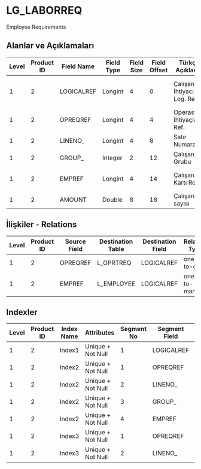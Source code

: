 # LG_LABORREQ

Employee Requirements

## Alanlar ve Açıklamaları

| Level | Product ID | Field Name | Field Type | Field Size | Field Offset | Türkçe Açıklama | Expression |
| ----- | ---------- | ---------- | ---------- | ---------- | ------------ | --------------- | ---------- |
| 1 | 2 | LOGICALREF | Longint | 4 | 0 | Çalışan İhtiyacı Log. Ref. | Employee Requirement Logical Reference |
| 1 | 2 | OPREQREF | Longint | 4 | 4 | Operasyon İhtiyaçları Ref. | Operation Requirement Reference |
| 1 | 2 | LINENO_ | Longint | 4 | 8 | Satır Numarası | Line Number |
| 1 | 2 | GROUP_ | Integer | 2 | 12 | Çalışan Grubu | Employee Group |
| 1 | 2 | EMPREF | Longint | 4 | 14 | Çalışan Kartı Ref. | Employee Card Reference |
| 1 | 2 | AMOUNT | Double | 8 | 18 | Çalışan sayısı | Number Of Employees |

## İlişkiler - Relations

| Level | Product ID | Source Field | Destination Table | Destination Field | Relation Type | Extra Condition |
| ----- | ---------- | ------------ | ---------------- | ---------------- | ------------- | --------------- |
| 1 | 2 | OPREQREF | L_OPRTREQ | LOGICALREF | one-to-one |  |
| 1 | 2 | EMPREF | L_EMPLOYEE | LOGICALREF | one-to-many |  |

## Indexler

| Level | Product ID | Index Name | Attributes | Segment No | Segment Field | Sense |
| ----- | ---------- | ---------- | ---------- | ---------- | ------------- | ----- |
| 1 | 2 | Index1 | Unique + Not Null | 1 | LOGICALREF | Ascending |
| 1 | 2 | Index2 | Unique + Not Null | 1 | OPREQREF | Ascending |
| 1 | 2 | Index2 | Unique + Not Null | 2 | LINENO_ | Ascending |
| 1 | 2 | Index2 | Unique + Not Null | 3 | GROUP_ | Ascending |
| 1 | 2 | Index2 | Unique + Not Null | 4 | EMPREF | Ascending |
| 1 | 2 | Index3 | Unique + Not Null | 1 | OPREQREF | Ascending |
| 1 | 2 | Index3 | Unique + Not Null | 2 | LINENO_ | Ascending |
